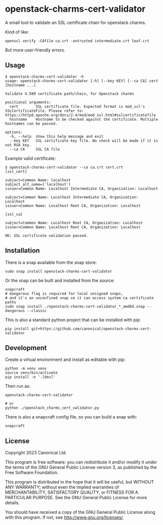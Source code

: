# openstack-charms-cert-validator

A small tool to validate an SSL certificate chain for openstack charms.

Kind of like:

```
openssl verify -CAfile ca.crt -untrusted intermediate.crt leaf.crt
```

But more user-friendly errors.

## Usage

```
$ openstack-charms-cert-validator -h
usage: openstack-charms-cert-validator [-h] [--key KEY] [--ca CA] cert [hostname ...]

Validate X.509 certificate path/chain, for Openstack charms

positional arguments:
  cert        SSL certificate file. Expected format is mod_ssl's SSLCertificateFile. Please refer to: https://httpd.apache.org/docs/2.4/mod/mod_ssl.html#sslcertificatefile
  hostname    Hostname to be checked against the certificate. Multiple hostnames can be passed.

options:
  -h, --help  show this help message and exit
  --key KEY   SSL certificate key file. No check will be made if it is not RSA key.
  --ca CA     SSL CA file
```

Example valid certificate:

```
$ openstack-charms-cert-validator --ca ca.crt cert.crt
[ssl_cert]

subject=Common Name: localhost
subject_alt_name=['localhost']
issuer=Common Name: Localhost Intermediate CA, Organization: Localhost

subject=Common Name: Localhost Intermediate CA, Organization: Localhost
issuer=Common Name: Localhost Root CA, Organization: Localhost

[ssl_ca]

subject=Common Name: Localhost Root CA, Organization: Localhost
issuer=Common Name: Localhost Root CA, Organization: Localhost

OK: SSL certificate validation passed.
```

## Installation

There is a snap available from the snap store:

```
sudo snap install openstack-charms-cert-validator
```

Or the snap can be built and installed from the source:

```
snapcraft
# dangerous flag is required for local unsigned snaps,
# and it's an unconfined snap so it can access system ca certificate paths
sudo snap install ./openstack-charms-cert-validator_*_amd64.snap --dangerous --classic
```

This is also a standard python project that can be installed with pip:

```
pip install git+https://github.com/canonical/openstack-charms-cert-validator
```

## Development

Create a virtual environment and install as editable with pip:

```
python -m venv venv
source venv/bin/activate
pip install -e '.[dev]'
```

Then run as:

```
openstack-charms-cert-validator

# or
python ./openstack_charms_cert_validator.py
```

There is also a snapcraft config file, so you can build a snap with:

```
snapcraft
```


## License

Copyright 2023 Canonical Ltd.

This program is free software: you can redistribute it and/or modify it under the terms of the GNU General Public License version 3, as published by the Free Software Foundation.

This program is distributed in the hope that it will be useful, but WITHOUT ANY WARRANTY; without even the implied warranties of MERCHANTABILITY, SATISFACTORY QUALITY, or FITNESS FOR A PARTICULAR PURPOSE.  See the GNU General Public License for more details.

You should have received a copy of the GNU General Public License along with this program.  If not, see <http://www.gnu.org/licenses/>.
